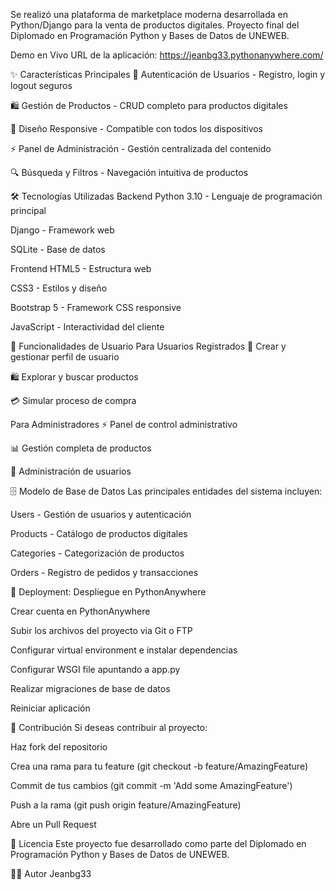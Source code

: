 Se realizó una plataforma de marketplace moderna desarrollada en Python/Django para la venta de productos digitales. Proyecto final del Diplomado en Programación Python y Bases de Datos de UNEWEB.

Demo en Vivo
URL de la aplicación: https://jeanbg33.pythonanywhere.com/

✨ Características Principales
🔐 Autenticación de Usuarios - Registro, login y logout seguros

🛍️ Gestión de Productos - CRUD completo para productos digitales

📱 Diseño Responsive - Compatible con todos los dispositivos

⚡ Panel de Administración - Gestión centralizada del contenido

🔍 Búsqueda y Filtros - Navegación intuitiva de productos

🛠️ Tecnologías Utilizadas
Backend
Python 3.10 - Lenguaje de programación principal

Django - Framework web

SQLite - Base de datos

Frontend
HTML5 - Estructura web

CSS3 - Estilos y diseño

Bootstrap 5 - Framework CSS responsive

JavaScript - Interactividad del cliente

👤 Funcionalidades de Usuario
Para Usuarios Registrados
👤 Crear y gestionar perfil de usuario

🛍️ Explorar y buscar productos

💳 Simular proceso de compra

Para Administradores
⚡ Panel de control administrativo

📊 Gestión completa de productos

👥 Administración de usuarios

🗄️ Modelo de Base de Datos
Las principales entidades del sistema incluyen:

Users - Gestión de usuarios y autenticación

Products - Catálogo de productos digitales

Categories - Categorización de productos

Orders - Registro de pedidos y transacciones

🚀 Deployment:
Despliegue en PythonAnywhere

Crear cuenta en PythonAnywhere

Subir los archivos del proyecto via Git o FTP

Configurar virtual environment e instalar dependencias

Configurar WSGI file apuntando a app.py

Realizar migraciones de base de datos

Reiniciar aplicación

🤝 Contribución
Si deseas contribuir al proyecto:

Haz fork del repositorio

Crea una rama para tu feature (git checkout -b feature/AmazingFeature)

Commit de tus cambios (git commit -m 'Add some AmazingFeature')

Push a la rama (git push origin feature/AmazingFeature)

Abre un Pull Request

📝 Licencia
Este proyecto fue desarrollado como parte del Diplomado en Programación Python y Bases de Datos de UNEWEB.

👨‍💻 Autor
Jeanbg33 

